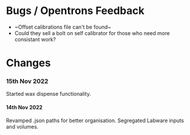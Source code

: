 

# Bugs /  Opentrons Feedback

* ~Offset calibrations file can't be found~
* Could they sell a bolt on self calibrator for those who need more consistant work?


# Changes


### 15th Nov 2022

Started wax dispense functionality.

#### 14th Nov 2022

Revamped .json paths for better organisation. Segregated Labware inputs and volumes.
